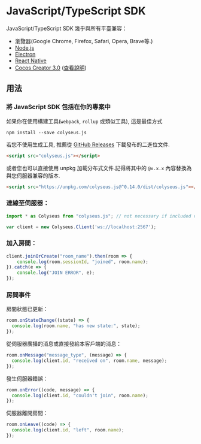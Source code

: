 # JavaScript/TypeScript SDK

JavaScript/TypeScript SDK 幾乎與所有平臺兼容：

- 瀏覽器(Google Chrome, Firefox, Safari, Opera, Brave等.)
- [Node.js](https://nodejs.org/)
- [Electron](https://github.com/electron/electron)
- [React Native](https://github.com/facebook/react-native)
- [Cocos Creator 3.0](https://cocos.com/creator) ([查看說明](/getting-started/cocos-creator))

## 用法

### 將 JavaScript SDK 包括在你的專案中

如果你在使用構建工具(`webpack`,  `rollup` 或類似工具), 這是最佳方式

```
npm install --save colyseus.js
```

若您不使用生成工具, 推薦從 [GitHub Releases](https://github.com/colyseus/colyseus.js/releases) 下載發布的二進位文件.

```html
<script src="colyseus.js"></script>
```

或者您也可以直接使用 unpkg 加載分布式文件.記得將其中的 `@x.x.x` 內容替換為與您伺服器兼容的版本.

```html
<script src="https://unpkg.com/colyseus.js@^0.14.0/dist/colyseus.js"></script>
```

### 連線至伺服器：

```ts
import * as Colyseus from "colyseus.js"; // not necessary if included via <script> tag.

var client = new Colyseus.Client('ws://localhost:2567');
```

### 加入房間：

```ts
client.joinOrCreate("room_name").then(room => {
    console.log(room.sessionId, "joined", room.name);
}).catch(e => {
    console.log("JOIN ERROR", e);
});
```

### 房間事件

房間狀態已更新：

```ts
room.onStateChange((state) => {
  console.log(room.name, "has new state:", state);
});
```

從伺服器廣播的消息或直接發給本客戶端的消息：

```ts
room.onMessage("message_type", (message) => {
  console.log(client.id, "received on", room.name, message);
});
```

發生伺服器錯誤：

```ts
room.onError((code, message) => {
  console.log(client.id, "couldn't join", room.name);
});
```

伺服器離開房間：

```ts
room.onLeave((code) => {
  console.log(client.id, "left", room.name);
});
```
